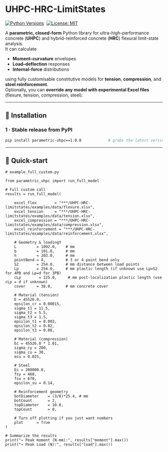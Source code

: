 # UHPC-HRC-LimitStates

[![Python Versions](https://img.shields.io/pypi/pyversions/parametric-uhpc)](https://pypi.org/project/parametric-uhpc)&nbsp;
[![License: MIT](https://img.shields.io/badge/license-MIT-blue.svg)](LICENSE)

A **parametric, closed-form** Python library for ultra-high-performance concrete (**UHPC**) and hybrid-reinforced concrete (**HRC**) flexural limit-state analysis.  
It can calculate

* **Moment–curvature** envelopes  
* **Load–deflection** responses  
* **Internal-force** distributions  

using fully customisable constitutive models for **tension**, **compression**, and **steel reinforcement**.  
Optionally, you can **override any model with experimental Excel files** (flexure, tension, compression, steel).

---

## 🔨 Installation

### 1 · Stable release from PyPI

```bash
pip install parametric-uhpc==1.0.0            # grabs the latest version
```
---

## 🚀 Quick-start

```
# example_full_custom.py

from parametric_uhpc import run_full_model

# Full custom call
results = run_full_model(

    excel_flex        = "***/UHPC-HRC-limitstates/examples/data/flexure.xlsx",
    excel_tension     = "***/UHPC-HRC-limitstates/examples/data/tension.xlsx",
    excel_compression = "***/UHPC-HRC-limitstates/examples/data/compression.xlsx",
    excel_reinforcement = "***/UHPC-HRC-limitstates/examples/data/reinforcement.xlsx",

    # Geometry & loadingY
    L         = 1092.0,    # mm
    b         = 101.0,     # mm
    h         = 203.0,     # mm
    pointBend = 4,         # 3 or 4 point bend only
    S2        = 254.0,     # mm distance between load points
    Lp        = 254.0,     # mm plastic length (if unknown use Lp=S2 for 4PB and Lp=d for 3PB)
    cLp        = 125.0,     # mm post-localization plastic length (use cLp = d if unknown)
    cover     = 38.0,      # mm concrete cover

    # Material (tension)
    E = 45526.0,
    epsilon_cr = 0.00015,
    sigma_t1 = 11.5,
    sigma_t2 = 5.5,
    sigma_t3 = 1.5,
    epsilon_t1 = 0.003,
    epsilon_t2 = 0.02,
    epsilon_t3 = 0.08,

    # Material (compression)
    Ec = 45526.0 * 1.01,
    sigma_cy = 200,
    sigma_cu = 30,
    ecu = 0.025,

    # Steel
    Es = 200000.0,
    fsy = 460,
    fsu = 670,
    epsilon_su = 0.14,

    # Reinforcement geometry
    botDiameter    = (3/8)*25.4, # mm
    botCount       = 2,
    topDiameter    = 10.0,
    topCount       = 0,

    # Turn off plotting if you just want numbers
    plot      = True
)

# Summarize the results
print("→ Peak moment (N·mm):", results["moment"].max())
print("→ Peak Load (N):", results["load"].max())
